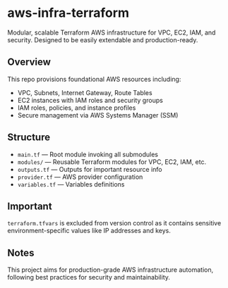 # aws-infra-terraform

Modular, scalable Terraform AWS infrastructure for VPC, EC2, IAM, and security. Designed to be easily extendable and production-ready.

## Overview

This repo provisions foundational AWS resources including:

- VPC, Subnets, Internet Gateway, Route Tables  
- EC2 instances with IAM roles and security groups  
- IAM roles, policies, and instance profiles  
- Secure management via AWS Systems Manager (SSM)  

## Structure

- `main.tf` — Root module invoking all submodules  
- `modules/` — Reusable Terraform modules for VPC, EC2, IAM, etc.  
- `outputs.tf` — Outputs for important resource info  
- `provider.tf` — AWS provider configuration  
- `variables.tf` — Variables definitions  

## Important

`terraform.tfvars` is excluded from version control as it contains sensitive environment-specific values like IP addresses and keys.

## Notes

This project aims for production-grade AWS infrastructure automation, following best practices for security and maintainability.